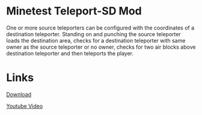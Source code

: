 Minetest Teleport-SD Mod
==========

One or more source teleporters can be configured with the coordinates of a destination teleporter.
Standing on and punching the source teleporter loads the destination area,
checks for a destination teleporter with same owner as the source teleporter or no owner,
checks for two air blocks above destination teleporter
and then teleports the player.



Links
==========

[Download](https://github.com/auouymous/teleport_sd/archive/master.zip)

[Youtube Video](https://www.youtube.com/watch?v=HWnRZpLZX5k)
